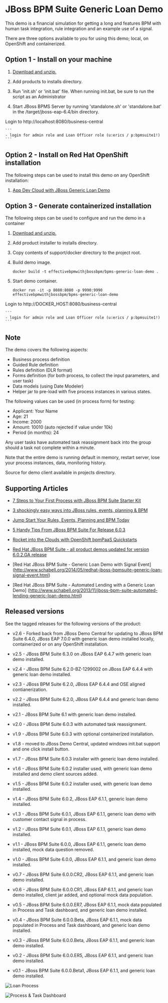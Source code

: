 JBoss BPM Suite Generic Loan Demo
=================================
This demo is a financial simulation for getting a long and features BPM with human task integration,
rule integration and an example use of a signal.

There are three options available to you for using this demo; local, on OpenShift and containerized.


Option 1 - Install on your machine
----------------------------------
1. [Download and unzip.](https://github.com/effectivebpmwithjbossbpm/bpms-generic-loan-demo/archive/master.zip)

2. Add products to installs directory.

3. Run 'init.sh' or 'init.bat' file. When running init.bat, be sure to run the script as an Administrator

4. Start JBoss BPMS Server by running 'standalone.sh' or 'standalone.bat' in the <path-to-project>/target/jboss-eap-6.4/bin directory.

Login to http://localhost:8080/business-central

    ```
    - login for admin role and Loan Officer role (u:erics / p:bpmsuite1!)
    ```


Option 2 - Install on Red Hat OpenShift installation
----------------------------------------------------
The following steps can be used to install this demo on any OpenShift installation:

1. [App Dev Cloud with JBoss Generic Loan Demo](https://github.com/redhatdemocentral/rhcs-generic-loan-demo)


Option 3 - Generate containerized installation
----------------------------------------------
The following steps can be used to configure and run the demo in a container

1. [Download and unzip.](https://github.com/effectivebpmwithjbossbpm/bpms-generic-loan-demo/archive/master.zip)

2. Add product installer to installs directory.

3. Copy contents of support/docker directory to the project root.

4. Build demo image.

	```
	docker build -t effectivebpmwithjbossbpm/bpms-generic-loan-demo .
	```

5. Start demo container.

	```
	docker run -it -p 8080:8080 -p 9990:9990 effectivebpmwithjbossbpm/bpms-generic-loan-demo
	```

Login to http://DOCKER_HOST:8080/business-central  

    ```
    - login for admin role and Loan Officer role (u:erics / p:bpmsuite1!)
    ```

Note
----

The demo covers the following aspects:
 - Business process definition
 - Guided Rule definition
 - Rules definition (DLR format)
 - Forms definition (for both process, to collect the input parameters, and user task)
 - Data models (using Date Modeler)
 - Helper jar to pre-load with five process instances in various states.

The following values can be used (in process form) for testing:
 - Applicant: Your Name
 - Age: 21
 - Income: 2000
 - Amount: 10010    (auto rejected if value under 10k)
 - Period (in months): 24

Any user tasks have automated task reassignment back into the group should a task not complete within a minute.

Note that the entire demo is running default in memory, restart server, lose your process instances, data, monitoring history.

Source for demo client available in projects directory.


Supporting Articles
-------------------
- [7 Steps to Your First Process with JBoss BPM Suite Starter	Kit](http://www.schabell.org/2015/08/7-steps-first-process-jboss-bpmsuite-starter-kit.html)

- [3 shockingly easy ways into JBoss rules, events, planning & BPM](http://www.schabell.org/2015/01/3-shockingly-easy-ways-into-jboss-brms-bpmsuite.html)

- [Jump Start Your Rules, Events, Planning and BPM Today](http://www.schabell.org/2014/12/jump-start-rules-events-planning-bpm-today.html)

- [5 Handy Tips From JBoss BPM Suite For Release 6.0.3](http://www.schabell.org/2014/10/5-handy-tips-from-jboss-bpmsuite-release-603.html)

- [Rocket into the Clouds with OpenShift bpmPaaS Quickstarts](http://www.schabell.org/2014/10/red-hat-openshift-bpmpaas-automated-demo-projects-updated.html)

- [Red Hat JBoss BPM Suite - all product demos updated for version 6.0.2.GA release](http://www.schabell.org/2014/07/redhat-jboss-bpmsuite-product-demos-6.0.2-updated.html)

- [Red Hat JBoss BPM Suite - Generic Loan Demo with Signal Event] (http://www.schabell.org/2014/05/redhat-jboss-bpmsuite-generic-loan-signal-event.html)

- [Red Hat JBoss BPM Suite - Automated Lending with a Generic Loan Demo] (http://www.schabell.org/2013/11/jboss-bpm-suite-automated-lending-generic-loan-demo.html)


Released versions
-----------------
See the tagged releases for the following versions of the product:

- v2.6 - Forked back from JBoss Demo Central for updating to JBoss BPM Suite 6.4.0, JBoss EAP 7.0.0 with generic loan demo installed locally, containerized or on any OpenShift installation.

- v2.5 - JBoss BPM Suite 6.3.0 on JBoss EAP 6.4.7 with generic loan demo installed.

- v2.4 - JBoss BPM Suite 6.2.0-BZ-1299002 on JBoss EAP 6.4.4 with generic loan demo installed.

- v2.3 - JBoss BPM Suite 6.2.0, JBoss EAP 6.4.4 and OSE aligned contianerization.

- v2.2 - JBoss BPM Suite 6.2.0, JBoss EAP 6.4.4 and generic loan demo installed.

- v2.1 - JBoss BPM Suite 6.1 with generic loan demo installed.

- v2.0 - JBoss BPM Suite 6.0.3 with automated task reassignment.

- v1.9 - JBoss BPM Suite 6.0.3 with optional containerized installation.

- v1.8 - moved to JBoss Demo Central, updated windows init.bat support and one click install button.

- v1.7 - JBoss BPM Suite 6.0.3 installer with generic loan demo installed.

- v1.6 - JBoss BPM Suite 6.0.2 installer used, with generic loan demo installed and demo client sources added.

- v1.5 - JBoss BPM Suite 6.0.2 installer used, with generic loan demo installed.

- v1.4 - JBoss BPM Suite 6.0.2, JBoss EAP 6.1.1, generic loan demo installed.

- v1.3 - JBoss BPM Suite 6.0.1, JBoss EAP 6.1.1, generic loan demo with customer contact signal in process.

- v1.2 - JBoss BPM Suite 6.0.1, JBoss EAP 6.1.1, generic loan demo installed.

- v1.1 - JBoss BPM Suite 6.0.0, JBoss EAP 6.1.1, generic loan demo installed, mock data question removed.

- v1.0 - JBoss BPM Suite 6.0.0, JBoss EAP 6.1.1, and generic loan demo installed.

- v0.7 - JBoss BPM Suite 6.0.0.CR2, JBoss EAP 6.1.1, and generic loan demo installed.

- v0.6 - JBoss BPM Suite 6.0.0.CR1, JBoss EAP 6.1.1, and generic loan demo installed, client jar added, and optional mock data population.

- v0.5 - JBoss BPM Suite 6.0.0.ER7, JBoss EAP 6.1.1, mock data populated in Process and Task dashboard, and generic loan demo installed.

- v0.4 - JBoss BPM Suite 6.0.0.Beta, JBoss EAP 6.1.1, mock data populated in Process and Task dashboard, and generic loan demo installed.

- v0.3 - JBoss BPM Suite 6.0.0.Beta, JBoss EAP 6.1.1, and generic loan demo installed.

- v0.2 - JBoss BPM Suite 6.0.0.ER5, JBoss EAP 6.1.1, and generic loan demo installed.

- v0.1 - JBoss BPM Suite 6.0.0.Beta1, JBoss EAP 6.1.1, and generic loan demo installed.


![Loan Process](https://github.com/effectivebpmwithjbossbpm/bpms-generic-loan-demo/blob/master/docs/demo-images/generic-loan-process.png?raw=true)

![Process & Task Dashboard](https://github.com/effectivebpmwithjbossbpm/bpms-generic-loan-demo/blob/master/docs/demo-images/mock-bpm-data.png?raw=true)


